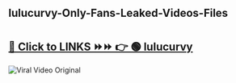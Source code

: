 
 ## lulucurvy-Only-Fans-Leaked-Videos-Files

# <h2><a href="https://mediaupload.pro?lulucurvy">🔗 Click to LINKS ⏩⏩ 👉 🟢 lulucurvy </a></h2>

<a href="https://mediaupload.pro?lulucurvy" rel="nofollow" data-target="animated-image.originalLink"><img src="https://i.ibb.co.com/xMMVF88/686577567.gif" alt="Viral Video Original" style="max-width: 100%; display: inline-block;" data-target="animated-image.originalImage"></a>